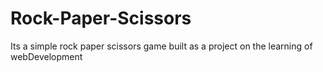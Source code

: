 # Rock-Paper-Scissors
Its a simple rock paper scissors game built as a project on the learning of webDevelopment
